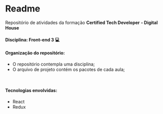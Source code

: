 # Readme



Repositório de atividades da formação **Certified Tech Developer** **- Digital House**



#### **Disciplina:** Front-end 3 💻



#### Organização do repositório:

- O repositório contempla uma disciplina;
- O arquivo de projeto contém os pacotes de cada aula;

​	

#### Tecnologias envolvidas:

*  React
*  Redux
